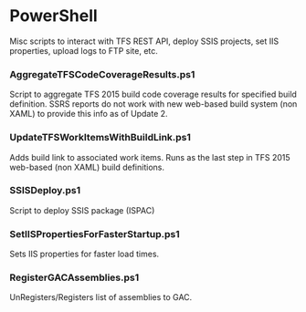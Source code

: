 # PowerShell

Misc scripts to interact with TFS REST API, deploy SSIS projects, set IIS properties, upload logs to FTP site, etc.

### AggregateTFSCodeCoverageResults.ps1

Script to aggregate TFS 2015 build code coverage results for specified build definition.
SSRS reports do not work with new web-based build system (non XAML) to provide this info as of Update 2. 

### UpdateTFSWorkItemsWithBuildLink.ps1

Adds build link to associated work items.
Runs as the last step in TFS 2015 web-based (non XAML) build definitions. 

### SSISDeploy.ps1
Script to deploy SSIS package (ISPAC) 

### SetIISPropertiesForFasterStartup.ps1
Sets IIS properties for faster load times.

### RegisterGACAssemblies.ps1
UnRegisters/Registers list of assemblies to GAC.
